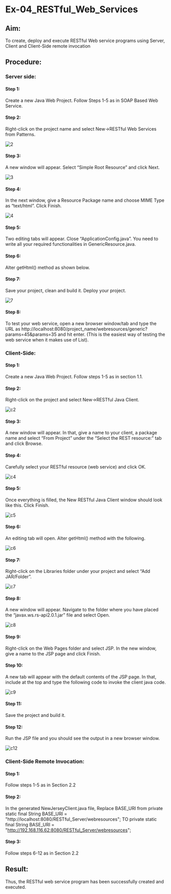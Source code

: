 # Ex-04_RESTful_Web_Services
## Aim:

To create, deploy and execute RESTful Web service programs using Server, Client and Client-Side remote invocation
## Procedure:

### Server side:
#### Step 1: 
Create a new Java Web Project. Follow Steps 1-5 as in SOAP Based Web Service.

#### Step 2: 
Right-click on the project name and select New->RESTful Web Services from Patterns.

![2](https://github.com/Pandidharan/Ex-04_RESTful_Web_Services/assets/118343569/cc8725f2-afe9-4a78-825e-36ee440d7f62)



#### Step 3: 
A new window will appear. Select “Simple Root Resource” and click Next.
 
![3](https://github.com/Pandidharan/Ex-04_RESTful_Web_Services/assets/118343569/6b9e0dd7-2869-43ac-885a-a61515b84b77)



#### Step 4: 
In the next window, give a Resource Package name and choose MIME Type as “text/html”. Click Finish.

![4](https://github.com/Pandidharan/Ex-04_RESTful_Web_Services/assets/118343569/302e981a-3095-4330-a6ce-7b4052ce4f51)


#### Step 5: 
Two editing tabs will appear. Close “ApplicationConfig.java”. You need to write all your required functionalities in GenericResource.java.

#### Step 6: 
Alter getHtml() method as shown below.

#### Step 7: 
Save your project, clean and build it. Deploy your project.
 
![7](https://github.com/Pandidharan/Ex-04_RESTful_Web_Services/assets/118343569/046246cc-1882-4d48-949e-39d5d7f47ab9)

 

#### Step 8: 
To test your web service, open a new browser window/tab and type the URL as http://localhost:8080/project_name/webresources/generic?params=45&params=35 and hit enter. (This is the easiest way of testing the web service when it makes use of List).




### Client-Side:



#### Step 1: 
Create a new Java Web Project. Follow steps 1-5 as in section 1.1.

#### Step 2: 
Right-click on the project and select New->RESTful Java Client.

![c2](https://github.com/Pandidharan/Ex-04_RESTful_Web_Services/assets/118343569/fdcb12ec-f208-4a97-8c73-19d10af3cc59)




#### Step 3: 
A new window will appear. In that, give a name to your client, a package name and select “From Project” under the “Select the REST resource:” tab and click Browse. 

#### Step 4: 
Carefully select your RESTful resource (web service) and click OK.
 
 ![c4](https://github.com/Pandidharan/Ex-04_RESTful_Web_Services/assets/118343569/88fdda2e-1610-483a-81bf-ad3cdb749633)




#### Step 5: 
Once everything is filled, the New RESTful Java Client window should look like this. Click Finish.

![c5](https://github.com/Pandidharan/Ex-04_RESTful_Web_Services/assets/118343569/26bad541-a80b-48b5-ae9b-a07ce1f6ccf1)


#### Step 6: 
An editing tab will open. Alter getHtml() method with the following.
 
 ![c6](https://github.com/Pandidharan/Ex-04_RESTful_Web_Services/assets/118343569/d1573e10-349d-42b7-81b7-e6af7c8130ac)




#### Step 7: 
Right-click on the Libraries folder under your project and select “Add JAR/Folder”.

![c7](https://github.com/Pandidharan/Ex-04_RESTful_Web_Services/assets/118343569/9af372c9-6c04-45f9-8faf-1c76520eb83c)


#### Step 8: 
A new window will appear. Navigate to the folder where you have placed the “javax.ws.rs-api2.0.1.jar” file and select Open.
 
 ![c8](https://github.com/Pandidharan/Ex-04_RESTful_Web_Services/assets/118343569/dd96bf70-8083-4b1d-9308-19f924e38e55)




#### Step 9: 
Right-click on the Web Pages folder and select JSP. In the new window, give a name to the JSP page and click Finish.


#### Step 10: 
A new tab will appear with the default contents of the JSP page. In that, include at the top and type the following code to invoke the client java code.

![c9](https://github.com/Pandidharan/Ex-04_RESTful_Web_Services/assets/118343569/3737c80e-59c7-4df7-a58e-c93637981c93)


#### Step 11: 
Save the project and build it.

#### Step 12: 
Run the JSP file and you should see the output in a new browser window.
 
 ![c12](https://github.com/Pandidharan/Ex-04_RESTful_Web_Services/assets/118343569/c27c6c9f-5415-4d43-a252-741eeb44704c)




### Client-Side Remote Invocation:



#### Step 1: 
Follow steps 1-5 as in Section 2.2

#### Step 2: 
In the generated NewJerseyClient.java file, Replace BASE_URI from private static final String BASE_URI = "http://localhost:8080/RESTful_Server/webresources"; TO private static final String BASE_URI = "http://192.168.116.62:8080/RESTful_Server/webresources";

#### Step 3: 
Follow steps 6-12 as in Section 2.2


## Result:
 Thus, the RESTful web service program has been successfully created and executed.
